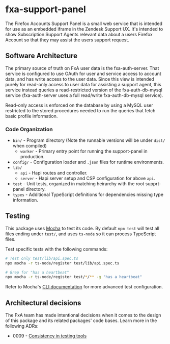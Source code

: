 # fxa-support-panel

The Firefox Accounts Support Panel is a small web service that is intended for use as
an embedded iframe in the Zendesk Support UX. It's intended to show Subscription Support
Agents relevant data about a users Firefox Account so that they may assist the users
support request.

## Software Architecture

The primary source of truth on FxA user data is the fxa-auth-server. That service is
configured to use OAuth for user and service access to account data, and has write access
to the user data. Since this view is intended purely for read-only access to user data for
assisting a support agent, this service instead queries a read-restricted version of the
fxa-auth-db-mysql service (fxa-auth-server uses a full read/write fxa-auth-db-mysql
service).

Read-only access is enforced on the database by using a MySQL user restricted to the stored
procedures needed to run the queries that fetch basic profile information.

### Code Organization

- `bin/` - Program directory (Note the runnable versions will be under `dist/` when compiled)
  - `worker` - Primary entry point for running the support-panel in production.
- `config/` - Configuration loader and `.json` files for runtime environments.
- `lib/`
  - `api` - Hapi routes and controller.
  - `server` - Hapi server setup and CSP configuration for above `api`.
- `test` - Unit tests, organized in matching heirarchy with the root supprt-panel directory.
- `types` - Additional TypeScript definitions for dependencies missing type information.

## Testing

This package uses [Mocha](https://mochajs.org/) to test its code. By default `npm test` will test all files ending under `test/`, and uses `ts-node` so it can process TypeScript files.

Test specific tests with the following commands:

```bash
# Test only test/lib/api.spec.ts
npx mocha -r ts-node/register test/lib/api.spec.ts

# Grep for "has a heartbeat"
npx mocha -r ts-node/register test/*/** -g "has a heartbeat"
```

Refer to Mocha's [CLI documentation](https://mochajs.org/#command-line-usage) for more advanced test configuration.

## Architectural decisions

The FxA team has made intentional decisions when it comes to the design of this package and its related packages' code bases. Learn more in the following ADRs:

- 0009 - [Consistency in testing tools](https://github.com/mozilla/fxa/blob/master/docs/adr/0009-testing-stacks.md)
